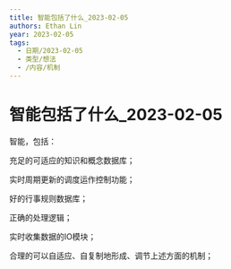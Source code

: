 ```yaml
---
title: 智能包括了什么_2023-02-05
authors: Ethan Lin
year: 2023-02-05 
tags:
  - 日期/2023-02-05 
  - 类型/想法 
  - /内容/机制 
---
```



# 智能包括了什么_2023-02-05





  

智能，包括：

充足的可适应的知识和概念数据库；

实时周期更新的调度运作控制功能；

好的行事规则数据库；

正确的处理逻辑；

实时收集数据的IO模块；

合理的可以自适应、自复制地形成、调节上述方面的机制；